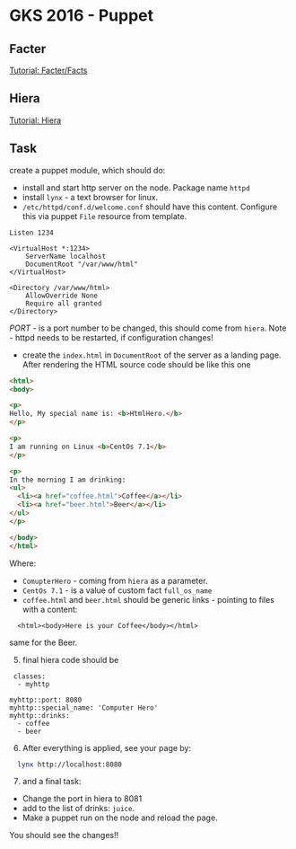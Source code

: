 # GKS 2016 - Puppet

## Facter

[Tutorial: Facter/Facts](./facter/README.md)

## Hiera

[Tutorial: Hiera](./hiera/README.md)


## Task

create a puppet module, which should do:

 * install and start http server on the node. Package name `httpd`
 * install `lynx` - a text browser for linux.
 * `/etc/httpd/conf.d/welcome.conf` should have this content. Configure this via puppet `File` resource from template.

```
Listen 1234

<VirtualHost *:1234>
    ServerName localhost
    DocumentRoot "/var/www/html"
</VirtualHost>

<Directory /var/www/html>
    AllowOverride None
    Require all granted
</Directory>

```
_PORT_ - is a port number to be changed, this should come from `hiera`. Note - httpd needs to be restarted, if configuration changes!


 * create the `index.html` in `DocumentRoot` of the server as a landing page.
 After rendering the HTML source code should be like this one

```html
<html>
<body>

<p>
Hello, My special name is: <b>HtmlHero.</b>
</p>

<p>
I am running on Linux <b>CentOs 7.1</b>
</p>

<p>
In the morning I am drinking:
<ul>
  <li><a href="coffee.html">Coffee</a></li>
  <li><a href="beer.html">Beer</a></li>
</ul>
</p>

</body>
</html>

```

Where:

* `ComupterHero` - coming from `hiera` as a parameter.
* `CentOs 7.1` - is a value of custom fact `full_os_name`
* `coffee.html` and `beer.html` should be generic links - pointing to files with a content:

```
  <html><body>Here is your Coffee</body></html>
```

same for the Beer.

5. final hiera code should be

```
 classes:
  - myhttp

myhttp::port: 8080
myhttp::special_name: 'Computer Hero'
myhttp::drinks:
  - coffee
  - beer
```

6. After everything is applied, see your page by:

 ```bash
   lynx http://localhost:8080
 ```

7. and a final task:
* Change the port in hiera to 8081
* add to the list of drinks: `juice`.
* Make a puppet run on the node and reload the page.

You should see the changes!!
